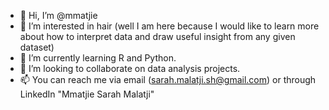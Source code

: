 - 👋 Hi, I’m @mmatjie
- 👀 I’m interested in hair (well I am here because I would like to learn more about how to interpret data and draw useful insight from any given dataset) 
- 🌱 I’m currently learning R and Python.
- 💞️ I’m looking to collaborate on data analysis projects.
- 📫 You can reach me via email (sarah.malatji.sh@gmail.com) or through LinkedIn "Mmatjie Sarah Malatji"

<!---
mmatjie/mmatjie is a ✨ special ✨ repository because its `README.md` (this file) appears on your GitHub profile.
You can click the Preview link to take a look at your changes.
--->
